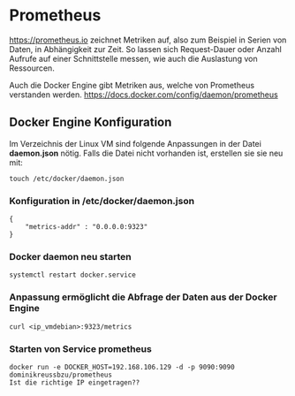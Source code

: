 # Prometheus
https://prometheus.io zeichnet Metriken auf, also zum Beispiel in Serien von Daten, in Abhängigkeit zur Zeit.
So lassen sich Request-Dauer oder Anzahl Aufrufe auf einer Schnittstelle messen, wie auch die Auslastung von Ressourcen.

Auch die Docker Engine gibt Metriken aus, welche von Prometheus verstanden werden. https://docs.docker.com/config/daemon/prometheus

## Docker Engine Konfiguration
Im Verzeichnis der Linux VM sind folgende Anpassungen in der Datei **daemon.json** nötig. Falls die Datei nicht vorhanden ist, erstellen sie sie neu mit:
    
    touch /etc/docker/daemon.json

### Konfiguration in /etc/docker/daemon.json
    {
        "metrics-addr" : "0.0.0.0:9323"
    }
### Docker daemon neu starten
    systemctl restart docker.service

### Anpassung ermöglicht die Abfrage der Daten aus der Docker Engine
    curl <ip_vmdebian>:9323/metrics

### Starten von Service prometheus  
    docker run -e DOCKER_HOST=192.168.106.129 -d -p 9090:9090 dominikreussbzu/prometheus
    Ist die richtige IP eingetragen??
